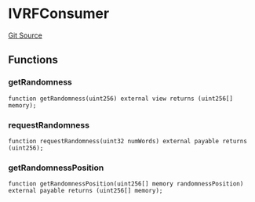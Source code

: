 # IVRFConsumer
[Git Source](https://github.com//Team3dVidyaGames/InventoryContractV3_erc1155/blob/31e6a3daee14ffbd0b191978eeefd42265f32d78/src/contracts/flattened/flattened_ChainlinkConsumer.sol)


## Functions
### getRandomness


```solidity
function getRandomness(uint256) external view returns (uint256[] memory);
```

### requestRandomness


```solidity
function requestRandomness(uint32 numWords) external payable returns (uint256);
```

### getRandomnessPosition


```solidity
function getRandomnessPosition(uint256[] memory randomnessPosition) external payable returns (uint256[] memory);
```

